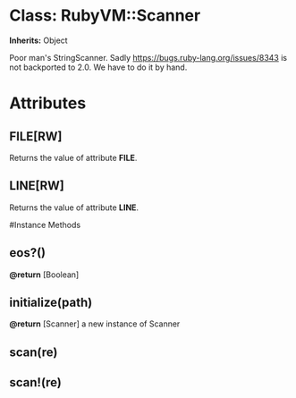 # Class: RubyVM::Scanner
**Inherits:** Object
    

Poor man's StringScanner. Sadly  https://bugs.ruby-lang.org/issues/8343 is 
not backported  to 2.0.  We have to do it by hand.


# Attributes
## __FILE__[RW] [](#attribute-i-__FILE__)
Returns the value of attribute __FILE__.

## __LINE__[RW] [](#attribute-i-__LINE__)
Returns the value of attribute __LINE__.


#Instance Methods
## [](key) [](#method-i-[])

## eos?() [](#method-i-eos?)

**@return** [Boolean] 

## initialize(path) [](#method-i-initialize)

**@return** [Scanner] a new instance of Scanner

## scan(re) [](#method-i-scan)

## scan!(re) [](#method-i-scan!)

